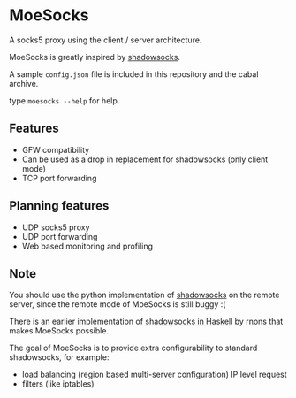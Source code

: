 MoeSocks
========


A socks5 proxy using the client / server architecture.

MoeSocks is greatly inspired by [shadowsocks].

A sample `config.json` file is included in this repository and the cabal
archive.

type `moesocks --help` for help.

Features
--------
* GFW compatibility
* Can be used as a drop in replacement for shadowsocks (only client mode)
* TCP port forwarding 

Planning features
------------------
* UDP socks5 proxy
* UDP port forwarding 
* Web based monitoring and profiling

Note
------

You should use the python implementation of [shadowsocks] on the remote
server, since the remote mode of MoeSocks is still buggy :(

There is an earlier implementation of [shadowsocks in Haskell] by rnons that
makes MoeSocks possible. 

The goal of MoeSocks is to provide extra configurability to standard
shadowsocks, for example:

* load balancing (region based multi-server configuration) IP level request
* filters (like iptables)

[shadowsocks]:https://github.com/shadowsocks/shadowsocks 
[shadowsocks in Haskell]:https://github.com/rnons/shadowsocks-haskell



